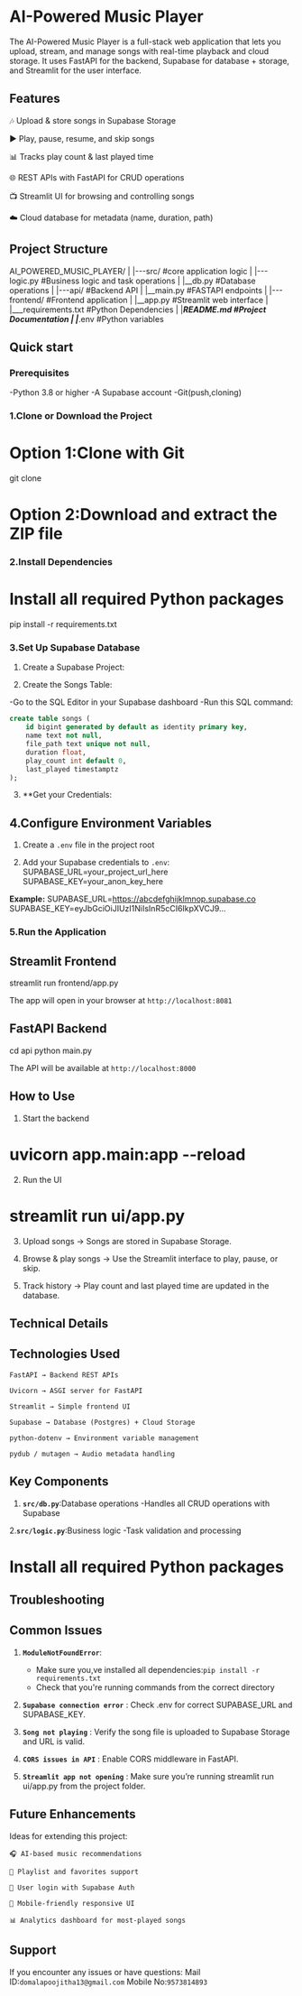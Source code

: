 # AI-Powered Music Player

The AI-Powered Music Player is a full-stack web application that lets you upload, stream, and manage songs with real-time playback and cloud storage. It uses FastAPI for the backend, Supabase for database + storage, and Streamlit for the user interface.

## Features

🎶 Upload & store songs in Supabase Storage

▶️ Play, pause, resume, and skip songs

📊 Tracks play count & last played time

🌐 REST APIs with FastAPI for CRUD operations

📺 Streamlit UI for browsing and controlling songs

☁️ Cloud database for metadata (name, duration, path)

## Project Structure
  AI_POWERED_MUSIC_PLAYER/
  |
  |---src/               #core application logic
  |   |---logic.py       #Business logic and task operations
  |   |__db.py          #Database operations
  |
  |---api/               #Backend API
  |   |__main.py        #FASTAPI endpoints
  |
  |---frontend/          #Frontend application
  |   |__app.py         #Streamlit web interface 
  |
  |___requirements.txt  #Python Dependencies
  |
  |___README.md        #Project Documentation
  |
  |___.env             #Python variables

## Quick start

### Prerequisites

-Python 3.8 or higher
-A Supabase account
-Git(push,cloning)

### 1.Clone or Download the Project
# Option 1:Clone with Git
git clone <repository url>

# Option 2:Download and extract the ZIP file

### 2.Install Dependencies

# Install all required Python packages
pip install -r requirements.txt

### 3.Set Up Supabase Database

1. Create a Supabase Project:

2. Create the Songs Table:

-Go to the SQL Editor in your Supabase dashboard 
-Run this SQL command:

``` sql
create table songs (
    id bigint generated by default as identity primary key,
    name text not null,
    file_path text unique not null,
    duration float,
    play_count int default 0,
    last_played timestamptz
);

```

3. **Get your Credentials:

## 4.Configure Environment Variables

1. Create a `.env` file in the project root

2. Add your Supabase credentials to `.env`:
SUPABASE_URL=your_project_url_here
SUPABASE_KEY=your_anon_key_here

**Example:**
SUPABASE_URL=https://abcdefghijklmnop.supabase.co
SUPABASE_KEY=eyJbGciOiJIUzI1NiIsInR5cCI6IkpXVCJ9...

### 5.Run the Application

## Streamlit Frontend
streamlit run frontend/app.py

The app will open in your browser at `http://localhost:8081`

## FastAPI Backend

cd api
python main.py

The API will be available at `http://localhost:8000`

## How to Use
1. Start the backend
# uvicorn app.main:app --reload

2. Run the UI
# streamlit run ui/app.py

3. Upload songs → Songs are stored in Supabase Storage.

4. Browse & play songs → Use the Streamlit interface to play, pause, or skip.

5. Track history → Play count and last played time are updated in the database.

## Technical Details

## Technologies Used
    FastAPI → Backend REST APIs

    Uvicorn → ASGI server for FastAPI

    Streamlit → Simple frontend UI

    Supabase → Database (Postgres) + Cloud Storage

    python-dotenv → Environment variable management

    pydub / mutagen → Audio metadata handling

## Key Components

1. **`src/db.py`**:Database operations 
    -Handles all CRUD operations with Supabase

2.**`src/logic.py`**:Business logic
    -Task validation and processing

# Install all required Python packages

## Troubleshooting

## Common Issues

1. **`ModuleNotFoundError`**:
    - Make sure you,ve installed all dependencies:`pip install -r requirements.txt`
    - Check that you're running commands from the correct directory

2. **`Supabase connection error`** : Check .env for correct SUPABASE_URL and SUPABASE_KEY.

3. **`Song not playing`** : Verify the song file is uploaded to Supabase Storage and URL is valid.

4. **`CORS issues in API`** : Enable CORS middleware in FastAPI.

5. **`Streamlit app not opening`** : Make sure you’re running streamlit run ui/app.py from the project folder.


## Future Enhancements

Ideas for extending this project:

    🎧 AI-based music recommendations

    📂 Playlist and favorites support

    🔐 User login with Supabase Auth

    📱 Mobile-friendly responsive UI

    📊 Analytics dashboard for most-played songs


## Support

If you encounter any issues or have questions:
Mail ID:`domalapoojitha13@gmail.com`
Mobile No:`9573814893`